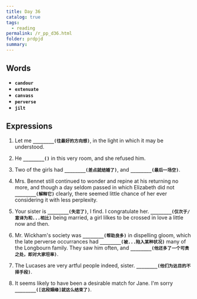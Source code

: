 ```yaml
---
title: Day 36
catalog: true
tags: 
  - reading
permalink: /r_pp_d36.html
folder: prdpjd
summary: 
---
```


## Words

-   <b data-toggle="tooltip" data-original-title="{{site.data.glossary.candour}}">`candour`</b>
-   <b data-toggle="tooltip" data-original-title="{{site.data.glossary.extenuate}}">`extenuate`</b>
-   <b data-toggle="tooltip" data-original-title="{{site.data.glossary.canvass}}">`canvass`</b>
-   <b data-toggle="tooltip" data-original-title="{{site.data.glossary.perverse}}">`perverse`</b>
-   <b data-toggle="tooltip" data-original-title="{{site.data.glossary.jilt}}">`jilt`</b>


## Expressions

1.  Let me <b data-toggle="tooltip" data-original-title="{{site.data.answers.d36_a}}">`________(往最好的方向想)`</b>, in the light in which it may be understood.

2.  He <b data-toggle="tooltip" data-original-title="{{site.data.answers.d36_b}}">`________()`</b> in this very room, and she refused him.

3.  Two of the girls had <b data-toggle="tooltip" data-original-title="{{site.data.answers.d36_c}}">`________(差点就结婚了)`</b>, and <b data-toggle="tooltip" data-original-title="{{site.data.answers.d36_c2}}">`________(最后一场空)`</b>.

4.  Mrs. Bennet still continued to wonder and repine at his returning no more, and though a day seldom passed in which Elizabeth did not <b data-toggle="tooltip" data-original-title="{{site.data.answers.d36_d}}">`________(解释它)`</b> clearly, there seemed little chance of her ever considering it with less perplexity.

5.  Your sister is <b data-toggle="tooltip" data-original-title="{{site.data.answers.d36_e}}">`________(失恋了)`</b>, I find. I congratulate her. <b data-toggle="tooltip" data-original-title="{{site.data.answers.d36_e2}}">`________(仅次于/意译为和...相比)`</b> being married, a girl lilkes to be crossed in love a little now and then.

6.  Mr. Wickham's society was <b data-toggle="tooltip" data-original-title="{{site.data.answers.d36_f}}">`________(帮助良多)`</b> in dispelling gloom, which the late perverse occurrances had <b data-toggle="tooltip" data-original-title="{{site.data.answers.d36_f2}}">`________(被...陷入某种状况)`</b> many of the Longbourn family. They saw him often, and <b data-toggle="tooltip" data-original-title="{{site.data.answers.d36_f3}}">`________(他还多了一个可贵之处，即对大家坦率)`</b>.

7.  The Lucases are very artful people indeed, sister. <b data-toggle="tooltip" data-original-title="{{site.data.answers.d36_g}}">`________(他们为达目的不择手段)`</b>.

8.  It seems likely to have been a desirable match for Jane. I'm sorry <b data-toggle="tooltip" data-original-title="{{site.data.answers.d36_h}}">`________([这段姻缘]就这么结束了)`</b>.
